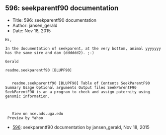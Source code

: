 ## 596: seekparentf90 documentation

- Title: 596: seekparentf90 documentation
- Author: jansen_gerald
- Date: Nov 18, 2015

```
Hi,

In the documentation of seekparent, at the very bottom, animal yyyyyyy has the same sire and dam (dddddd2). ;-)

Gerald

readme.seekparentf90 [BLUPF90]


   readme.seekparentf90 [BLUPF90] Table of Contents SeekParentF90 Summary Usage Optional arguments Output files SeekParentF90 SeekParentF90 is an a program to check and assign paternity using genomic information.



   View on nce.ads.uga.edu   
 Preview by Yahoo 
```

- [596](0596.md): seekparentf90 documentation by jansen_gerald, Nov 18, 2015
